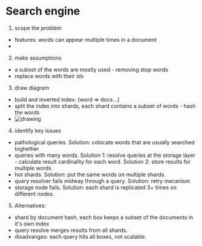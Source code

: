# Search engine

1. scope the problem
- features: words can appear multiple times in a document
-
2. make assumptions
- a subset of the words are mostly used - removing stop words
- replace words with their ids
3. draw diagram
- build and inverted index: {word => docs...}
- split the index into shards, each shard contains a subset of words - hash the words
- ![drawing](https://excalidraw.com/#json=5096733075832832,2ePHwlxT0_J-jt7tRD4sPQ)
4. identify key issues
- pathological queries. Solution: colocate words that are usually searched toghether
- queries with many words. Solution 1: resolve queries at the storage layer - calculate result cardinality for each word.
Solution 2: store results for multiple words
- hot shards. Solution: put the same words on multiple shards.
- query resolver fails midway through a query. Solution: retry mecanism
- storage node fails. Solution: each shard is replicated 3+ times on different nodes.
5. Alternatives:
- shard by document hash, each box keeps a subset of the documents in it's own index
- query resolve merges results from all shards.
- disadvanges: each query hits all boxes, not scalable.
